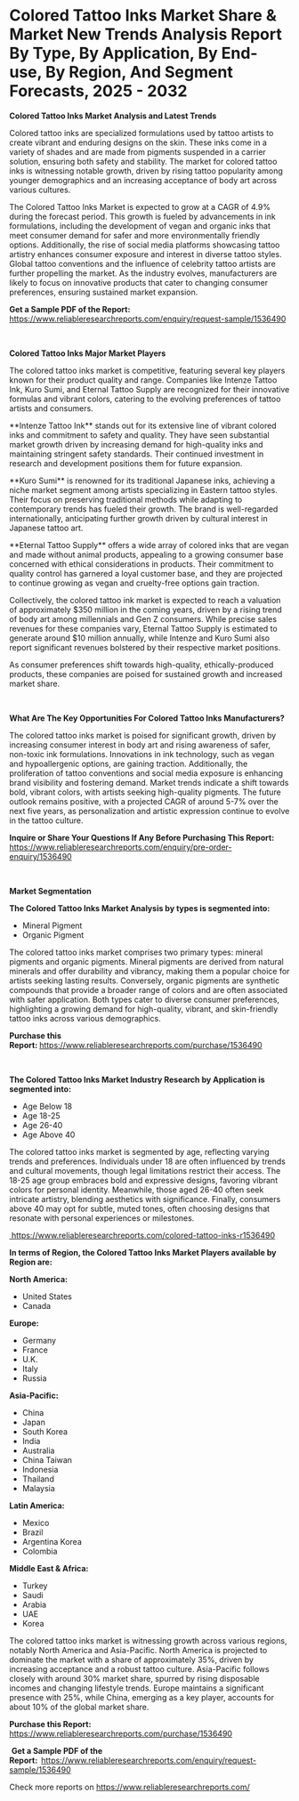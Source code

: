 <p><h1>Colored Tattoo Inks Market Share & Market New Trends Analysis Report By Type, By Application, By End-use, By Region, And Segment Forecasts, 2025 - 2032</h1></p><p><strong>Colored Tattoo Inks Market Analysis and Latest Trends</strong></p>
<p><p>Colored tattoo inks are specialized formulations used by tattoo artists to create vibrant and enduring designs on the skin. These inks come in a variety of shades and are made from pigments suspended in a carrier solution, ensuring both safety and stability. The market for colored tattoo inks is witnessing notable growth, driven by rising tattoo popularity among younger demographics and an increasing acceptance of body art across various cultures.</p><p>The Colored Tattoo Inks Market is expected to grow at a CAGR of 4.9% during the forecast period. This growth is fueled by advancements in ink formulations, including the development of vegan and organic inks that meet consumer demand for safer and more environmentally friendly options. Additionally, the rise of social media platforms showcasing tattoo artistry enhances consumer exposure and interest in diverse tattoo styles. Global tattoo conventions and the influence of celebrity tattoo artists are further propelling the market. As the industry evolves, manufacturers are likely to focus on innovative products that cater to changing consumer preferences, ensuring sustained market expansion.</p></p>
<p><strong>Get a Sample PDF of the Report:&nbsp;</strong> <a href="https://www.reliableresearchreports.com/enquiry/request-sample/1536490?utm_campaign=2098&utm_medium=2&utm_source=Github&utm_content=ia&utm_term=02022025&utm_id=colored-tattoo-inks">https://www.reliableresearchreports.com/enquiry/request-sample/1536490</a></p>
<p>&nbsp;</p>
<p><strong>Colored Tattoo Inks Major Market Players</strong></p>
<p><p>The colored tattoo inks market is competitive, featuring several key players known for their product quality and range. Companies like Intenze Tattoo Ink, Kuro Sumi, and Eternal Tattoo Supply are recognized for their innovative formulas and vibrant colors, catering to the evolving preferences of tattoo artists and consumers.</p><p>**Intenze Tattoo Ink** stands out for its extensive line of vibrant colored inks and commitment to safety and quality. They have seen substantial market growth driven by increasing demand for high-quality inks and maintaining stringent safety standards. Their continued investment in research and development positions them for future expansion.</p><p>**Kuro Sumi** is renowned for its traditional Japanese inks, achieving a niche market segment among artists specializing in Eastern tattoo styles. Their focus on preserving traditional methods while adapting to contemporary trends has fueled their growth. The brand is well-regarded internationally, anticipating further growth driven by cultural interest in Japanese tattoo art.</p><p>**Eternal Tattoo Supply** offers a wide array of colored inks that are vegan and made without animal products, appealing to a growing consumer base concerned with ethical considerations in products. Their commitment to quality control has garnered a loyal customer base, and they are projected to continue growing as vegan and cruelty-free options gain traction.</p><p>Collectively, the colored tattoo ink market is expected to reach a valuation of approximately $350 million in the coming years, driven by a rising trend of body art among millennials and Gen Z consumers. While precise sales revenues for these companies vary, Eternal Tattoo Supply is estimated to generate around $10 million annually, while Intenze and Kuro Sumi also report significant revenues bolstered by their respective market positions. </p><p>As consumer preferences shift towards high-quality, ethically-produced products, these companies are poised for sustained growth and increased market share.</p></p>
<p>&nbsp;</p>
<p><strong>What Are The Key Opportunities For Colored Tattoo Inks Manufacturers?</strong></p>
<p><p>The colored tattoo inks market is poised for significant growth, driven by increasing consumer interest in body art and rising awareness of safer, non-toxic ink formulations. Innovations in ink technology, such as vegan and hypoallergenic options, are gaining traction. Additionally, the proliferation of tattoo conventions and social media exposure is enhancing brand visibility and fostering demand. Market trends indicate a shift towards bold, vibrant colors, with artists seeking high-quality pigments. The future outlook remains positive, with a projected CAGR of around 5-7% over the next five years, as personalization and artistic expression continue to evolve in the tattoo culture.</p></p>
<p><strong>Inquire or Share Your Questions If Any Before Purchasing This Report:</strong> <a href="https://www.reliableresearchreports.com/enquiry/pre-order-enquiry/1536490?utm_campaign=2098&utm_medium=2&utm_source=Github&utm_content=ia&utm_term=02022025&utm_id=colored-tattoo-inks">https://www.reliableresearchreports.com/enquiry/pre-order-enquiry/1536490</a></p>
<p>&nbsp;</p>
<p><strong>Market Segmentation</strong></p>
<p><strong>The Colored Tattoo Inks Market Analysis by types is segmented into:</strong></p>
<p><ul><li>Mineral Pigment</li><li>Organic Pigment</li></ul></p>
<p><p>The colored tattoo inks market comprises two primary types: mineral pigments and organic pigments. Mineral pigments are derived from natural minerals and offer durability and vibrancy, making them a popular choice for artists seeking lasting results. Conversely, organic pigments are synthetic compounds that provide a broader range of colors and are often associated with safer application. Both types cater to diverse consumer preferences, highlighting a growing demand for high-quality, vibrant, and skin-friendly tattoo inks across various demographics.</p></p>
<p><strong>Purchase this Report:&nbsp;</strong><a href="https://www.reliableresearchreports.com/purchase/1536490?utm_campaign=2098&utm_medium=2&utm_source=Github&utm_content=ia&utm_term=02022025&utm_id=colored-tattoo-inks">https://www.reliableresearchreports.com/purchase/1536490</a></p>
<p>&nbsp;</p>
<p><strong>The Colored Tattoo Inks Market Industry Research by Application is segmented into:</strong></p>
<p><ul><li>Age Below 18</li><li>Age 18-25</li><li>Age 26-40</li><li>Age Above 40</li></ul></p>
<p><p>The colored tattoo inks market is segmented by age, reflecting varying trends and preferences. Individuals under 18 are often influenced by trends and cultural movements, though legal limitations restrict their access. The 18-25 age group embraces bold and expressive designs, favoring vibrant colors for personal identity. Meanwhile, those aged 26-40 often seek intricate artistry, blending aesthetics with significance. Finally, consumers above 40 may opt for subtle, muted tones, often choosing designs that resonate with personal experiences or milestones.</p></p>
<p><a href="https://www.reliableresearchreports.com/colored-tattoo-inks-r1536490?utm_campaign=2098&utm_medium=2&utm_source=Github&utm_content=ia&utm_term=02022025&utm_id=colored-tattoo-inks">&nbsp;https://www.reliableresearchreports.com/colored-tattoo-inks-r1536490</a></p>
<p><strong>In terms of Region, the Colored Tattoo Inks Market Players available by Region are:</strong></p>
<p>
    <p> <strong> North America: </strong>
        <ul>
            <li>United States</li>
            <li>Canada</li>
        </ul>
        </p> 
    <p> <strong> Europe: </strong>
        <ul>
            <li>Germany</li>
            <li>France</li>
            <li>U.K.</li>
            <li>Italy</li>
            <li>Russia</li>
        </ul>
        </p> 
    <p> <strong> Asia-Pacific: </strong>
        <ul>
            <li>China</li>
            <li>Japan</li>
            <li>South Korea</li>
            <li>India</li>
            <li>Australia</li>
            <li>China Taiwan</li>
            <li>Indonesia</li>
            <li>Thailand</li>
            <li>Malaysia</li>
        </ul>
        </p> 
    <p> <strong> Latin America: </strong>
        <ul>
            <li>Mexico</li>
            <li>Brazil</li>
            <li>Argentina Korea</li>
            <li>Colombia</li>
        </ul>
        </p> 
    <p> <strong> Middle East & Africa: </strong>
        <ul>
            <li>Turkey</li>
            <li>Saudi</li>
            <li>Arabia</li>
            <li>UAE</li>
            <li>Korea</li>
        </ul>
    </p>
    </p>
<p><p>The colored tattoo inks market is witnessing growth across various regions, notably North America and Asia-Pacific. North America is projected to dominate the market with a share of approximately 35%, driven by increasing acceptance and a robust tattoo culture. Asia-Pacific follows closely with around 30% market share, spurred by rising disposable incomes and changing lifestyle trends. Europe maintains a significant presence with 25%, while China, emerging as a key player, accounts for about 10% of the global market share.</p></p>
<p><strong>Purchase this Report: </strong><a href="https://www.reliableresearchreports.com/purchase/1536490?utm_campaign=2098&utm_medium=2&utm_source=Github&utm_content=ia&utm_term=02022025&utm_id=colored-tattoo-inks">https://www.reliableresearchreports.com/purchase/1536490</a></p>
<p>&nbsp;<strong>Get a Sample PDF of the Report:&nbsp;&nbsp;</strong><a href="https://www.reliableresearchreports.com/enquiry/request-sample/1536490?utm_campaign=2098&utm_medium=2&utm_source=Github&utm_content=ia&utm_term=02022025&utm_id=colored-tattoo-inks">https://www.reliableresearchreports.com/enquiry/request-sample/1536490</a></p>
<p><strong></strong></p>
<p>Check more reports on <a href="https://www.reliableresearchreports.com/?utm_campaign=2098&utm_medium=2&utm_source=Github&utm_content=ia&utm_term=02022025&utm_id=colored-tattoo-inks">https://www.reliableresearchreports.com/</a></p>